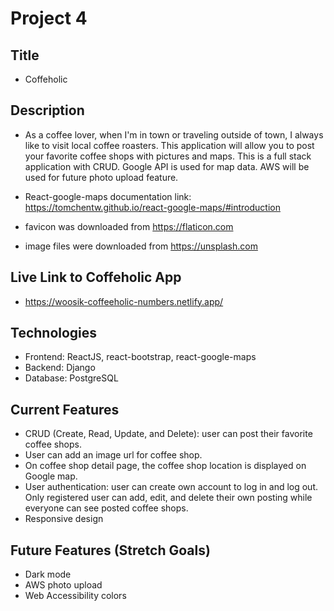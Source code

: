 # Project 4

## Title

- Coffeholic

## Description

- As a coffee lover, when I'm in town or traveling outside of town, I always like to visit local coffee roasters. This application will allow you to post your favorite coffee shops with pictures and maps. This is a full stack application with CRUD. Google API is used for map data. AWS will be used for future photo upload feature.

- React-google-maps documentation link: https://tomchentw.github.io/react-google-maps/#introduction
- favicon was downloaded from https://flaticon.com
- image files were downloaded from https://unsplash.com

## Live Link to Coffeholic App

- https://woosik-coffeeholic-numbers.netlify.app/

## Technologies

- Frontend: ReactJS, react-bootstrap, react-google-maps
- Backend: Django
- Database: PostgreSQL

## Current Features

- CRUD (Create, Read, Update, and Delete): user can post their favorite coffee shops.
- User can add an image url for coffee shop.
- On coffee shop detail page, the coffee shop location is displayed on Google map.
- User authentication: user can create own account to log in and log out. Only registered user can add, edit, and delete their own posting while everyone can see posted coffee shops.
- Responsive design

## Future Features (Stretch Goals)

- Dark mode
- AWS photo upload
- Web Accessibility colors

